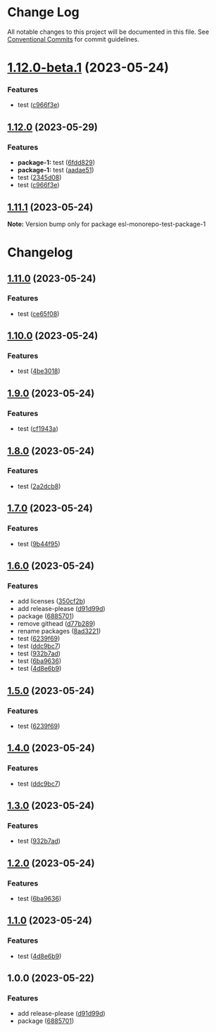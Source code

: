 # Change Log

All notable changes to this project will be documented in this file.
See [Conventional Commits](https://conventionalcommits.org) for commit guidelines.

# [1.12.0-beta.1](https://github.com/fshovchko/esl-monorepo-test/compare/esl-monorepo-test-package-1@1.11.1...esl-monorepo-test-package-1@1.12.0) (2023-05-24)


### Features

* test ([c966f3e](https://github.com/fshovchko/esl-monorepo-test/commit/c966f3e8a9eff66e97ea1a6183d756c5fab649d4))





## [1.12.0](https://github.com/fshovchko/esl-monorepo-test/compare/esl-monorepo-test-package-1-v1.11.0...esl-monorepo-test-package-1-v1.12.0) (2023-05-29)


### Features

* **package-1:** test ([6fdd829](https://github.com/fshovchko/esl-monorepo-test/commit/6fdd8291237b33be88e7f414cf028cc031ee6b96))
* **package-1:** test ([aadae51](https://github.com/fshovchko/esl-monorepo-test/commit/aadae51faef446081e7bf052074d26e671610eb7))
* test ([2345d08](https://github.com/fshovchko/esl-monorepo-test/commit/2345d08b2d3b058b3da51c329df8dcedfdc3f671))
* test ([c966f3e](https://github.com/fshovchko/esl-monorepo-test/commit/c966f3e8a9eff66e97ea1a6183d756c5fab649d4))

## [1.11.1](https://github.com/fshovchko/esl-monorepo-test/compare/esl-monorepo-test-package-1@1.12.0-beta.0...esl-monorepo-test-package-1@1.11.1) (2023-05-24)

**Note:** Version bump only for package esl-monorepo-test-package-1





# Changelog

## [1.11.0](https://github.com/fshovchko/esl-monorepo-test/compare/esl-monorepo-test-package-1-v1.10.0...esl-monorepo-test-package-1-v1.11.0) (2023-05-24)


### Features

* test ([ce65f08](https://github.com/fshovchko/esl-monorepo-test/commit/ce65f0822f04768a3c3711fb984226183ebc368b))

## [1.10.0](https://github.com/fshovchko/esl-monorepo-test/compare/esl-monorepo-test-package-1-v1.9.0...esl-monorepo-test-package-1-v1.10.0) (2023-05-24)


### Features

* test ([4be3018](https://github.com/fshovchko/esl-monorepo-test/commit/4be301802a51f911f8133e6bd745ce50df4ec324))

## [1.9.0](https://github.com/fshovchko/esl-monorepo-test/compare/esl-monorepo-test-package-1-v1.8.0...esl-monorepo-test-package-1-v1.9.0) (2023-05-24)


### Features

* test ([cf1943a](https://github.com/fshovchko/esl-monorepo-test/commit/cf1943a1f23d5030b2824b741f65082260ba4823))

## [1.8.0](https://github.com/fshovchko/esl-monorepo-test/compare/esl-monorepo-test-package-1-v1.7.0...esl-monorepo-test-package-1-v1.8.0) (2023-05-24)


### Features

* test ([2a2dcb8](https://github.com/fshovchko/esl-monorepo-test/commit/2a2dcb8f32cd2002e35b33b4cfc726981a3d98e4))

## [1.7.0](https://github.com/fshovchko/esl-monorepo-test/compare/esl-monorepo-test-package-1-v1.6.0...esl-monorepo-test-package-1-v1.7.0) (2023-05-24)


### Features

* test ([9b44f95](https://github.com/fshovchko/esl-monorepo-test/commit/9b44f95a4fca6cdb66e384aae3e6d91c7f118011))

## [1.6.0](https://github.com/fshovchko/esl-monorepo-test/compare/esl-monorepo-test-package-1-v1.5.0...esl-monorepo-test-package-1-v1.6.0) (2023-05-24)


### Features

* add licenses ([350cf2b](https://github.com/fshovchko/esl-monorepo-test/commit/350cf2bba38e31a660df67fc902efd50a795528e))
* add release-please ([d91d99d](https://github.com/fshovchko/esl-monorepo-test/commit/d91d99d27b6262b89b881a5b7ca91a8c0ed40729))
* package ([6885701](https://github.com/fshovchko/esl-monorepo-test/commit/6885701b8b9dea8e9cdf987148be113d3bc8b2a4))
* remove githead ([d77b289](https://github.com/fshovchko/esl-monorepo-test/commit/d77b2895e5defe4f0a3612ecd6badfd622692e3d))
* rename packages ([8ad3221](https://github.com/fshovchko/esl-monorepo-test/commit/8ad32212d0b8cbdb0e9efb9b24ed5a1fbd21744c))
* test ([6239f69](https://github.com/fshovchko/esl-monorepo-test/commit/6239f693250c1ebad8b5a60fc724b14a7b66fd8d))
* test ([ddc9bc7](https://github.com/fshovchko/esl-monorepo-test/commit/ddc9bc700ce5c5e86d735c3fc5154255db6ef1dd))
* test ([932b7ad](https://github.com/fshovchko/esl-monorepo-test/commit/932b7ad67472760d08ff1b8aa147d8bb1cf11965))
* test ([6ba9636](https://github.com/fshovchko/esl-monorepo-test/commit/6ba9636538531f0fd7831f976299aa3f1d19c236))
* test ([4d8e6b9](https://github.com/fshovchko/esl-monorepo-test/commit/4d8e6b96d566064a659087b9ffd7e6520f35ec90))

## [1.5.0](https://github.com/fshovchko/esl-monorepo-test/compare/package-1-v1.4.0...package-1-v1.5.0) (2023-05-24)


### Features

* test ([6239f69](https://github.com/fshovchko/esl-monorepo-test/commit/6239f693250c1ebad8b5a60fc724b14a7b66fd8d))

## [1.4.0](https://github.com/fshovchko/esl-monorepo-test/compare/package-1-v1.3.0...package-1-v1.4.0) (2023-05-24)


### Features

* test ([ddc9bc7](https://github.com/fshovchko/esl-monorepo-test/commit/ddc9bc700ce5c5e86d735c3fc5154255db6ef1dd))

## [1.3.0](https://github.com/fshovchko/esl-monorepo-test/compare/package-1-v1.2.0...package-1-v1.3.0) (2023-05-24)


### Features

* test ([932b7ad](https://github.com/fshovchko/esl-monorepo-test/commit/932b7ad67472760d08ff1b8aa147d8bb1cf11965))

## [1.2.0](https://github.com/fshovchko/esl-monorepo-test/compare/package-1-v1.1.0...package-1-v1.2.0) (2023-05-24)


### Features

* test ([6ba9636](https://github.com/fshovchko/esl-monorepo-test/commit/6ba9636538531f0fd7831f976299aa3f1d19c236))

## [1.1.0](https://github.com/fshovchko/esl-monorepo-test/compare/package-1-v1.0.0...package-1-v1.1.0) (2023-05-24)


### Features

* test ([4d8e6b9](https://github.com/fshovchko/esl-monorepo-test/commit/4d8e6b96d566064a659087b9ffd7e6520f35ec90))

## 1.0.0 (2023-05-22)


### Features

* add release-please ([d91d99d](https://github.com/fshovchko/esl-monorepo-test/commit/d91d99d27b6262b89b881a5b7ca91a8c0ed40729))
* package ([6885701](https://github.com/fshovchko/esl-monorepo-test/commit/6885701b8b9dea8e9cdf987148be113d3bc8b2a4))
